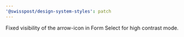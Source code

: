 ```yaml
---
'@swisspost/design-system-styles': patch
---
```


Fixed visibility of the arrow-icon in Form Select for high contrast mode.
